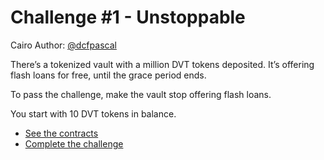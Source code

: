 # Challenge #1 - Unstoppable

Cairo Author: [@dcfpascal](https://github.com/08351ty)

There’s a tokenized vault with a million DVT tokens deposited. It’s offering flash loans for free, until the grace period ends.

To pass the challenge, make the vault stop offering flash loans.

You start with 10 DVT tokens in balance.

- [See the contracts](../src/unstoppable/)
- [Complete the challenge](../tests/unstoppable/)
